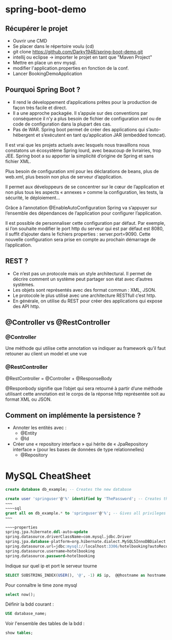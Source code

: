 # spring-boot-demo

## Récupérer le projet

* Ouvrir une CMD
* Se placer dans le répertoire voulu (cd)
* git clone https://github.com/Darky1948/spring-boot-demo.git
* intellij ou eclipse -> importer le projet en tant que "Maven Project"
* Mettre en place un env mysql.
* modifier l'application.properties en fonction de la conf.
* Lancer BookingDemoApplication 


## Pourquoi Spring Boot ?

* Il rend le développement d’applications prêtes pour la production de façon très facile et direct.
* Il a une approche packagée. Il s’appuie sur des conventions par conséquence il n’y a plus besoin de fichier de configuration xml ou de code de configuration dans la plupart des cas.
* Pas de WAR. Spring boot permet de créer des applications qui s’auto-hébergent et s’exécutent en tant qu’application JAR (embedded tomcat).


Il est vrai que les projets actuels avec lesquels nous travaillons nous constatons un écosystème Spring lourd, avec beaucoup de livrairies, trop JEE. Spring boot a su apporter la simplicité d’origine de Spring et sans fichier XML.

Plus besoin de configuration xml pour les déclarations de beans, plus de web.xml, plus besoin non plus de serveur d’application.

Il permet aux développeurs de se concentrer sur le cœur de l’application et non plus tous les aspects « annexes » comme la configuration, les tests, la sécurité, le déploiement…

Grâce à l’annotation @EnableAutoConfiguration Spring va s’appuyer sur l’ensemble des dépendances de l’application pour configurer l’application.

Il est possible de personnaliser cette configuration par défaut. Par exemple, si l’on souhaite modifier le port http du serveur qui est par défaut est 8080, il suffit d’ajouter dans le fichiers properties : server.port=9090.
Cette nouvelle configuration sera prise en compte au prochain démarrage de l’application.

## REST ?

* Ce n’est pas un protocole mais un style architectural. Il permet de décrire comment un système peut partager son état avec d’autres systèmes.
* Les objets sont représentés avec des format commun :  XML, JSON.
* Le protocole le plus utilisé avec une architecture RESTfull c’est http.
* En générale, on utilise du REST pour créer des applications qui expose des API http.

## @Controller vs @RestController

### @Controller

Une méthode qui utilise cette annotation va indiquer au framework qu’il faut retouner au client un model et une vue

### @RestController

@RestController = @Controller + @ResponseBody

@Responbody signifie que l’objet qui sera retourné à partir d’une méthode utilisant cette annotation est le corps de la réponse http représentée soit au format XML ou JSON.

## Comment on implémente la persistence ?

* Annoter les entités avec :
	* @Entity
	* @Id
* Créer une « repository interface » qui hérite de « JpaRepository interface » (pour les bases de données de type relationnelles)
	* @Repository
	
	
# MySQL CheatSheet

~~~~sql
create database db_example; -- Creates the new database
~~~~
~~~~sql
create user 'springuser'@'%' identified by 'ThePassword'; -- Creates the user
~~~
~~~~sql
grant all on db_example.* to 'springuser'@'%'; -- Gives all privileges to the new user on the newly created database
~~~

~~~~properties
spring.jpa.hibernate.ddl-auto=update
spring.datasource.driverClassName=com.mysql.jdbc.Driver
spring.jpa.database-platform=org.hibernate.dialect.MySQL5InnoDBDialect
spring.datasource.url=jdbc:mysql://localhost:3306/hotelbooking?autoReconnect=true&useUnicode=true&useJDBCCompliantTimezoneShift=true&useLegacyDatetimeCode=false&serverTimezone=UTC
spring.datasource.username=hotelbooking
spring.datasource.password=hotelbooking
~~~~

Indique sur quel ip et port le serveur tourne

~~~~sql
SELECT SUBSTRING_INDEX(USER(), '@', -1) AS ip,  @@hostname as hostname, @@port as port, DATABASE() as current_database;
~~~~

Pour connaître le time zone mysql

~~~~sql
select now();
~~~~

Définir la bdd courant :

~~~~sql
USE database_name;
~~~~

Voir l'ensemble des tables de la bdd :

~~~~sql
show tables;
~~~~

